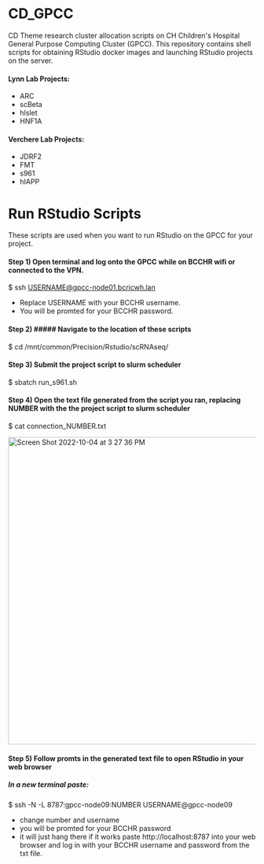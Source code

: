 # CD_GPCC
CD Theme research cluster allocation scripts on CH Children's Hospital General Purpose Computing Cluster (GPCC). This repository contains shell scripts for obtaining RStudio docker images and launching RStudio projects on the server. 

#### Lynn Lab Projects:
- ARC
- scBeta
- hIslet
- HNF1A

#### Verchere Lab Projects:
- JDRF2
- FMT
- s961
- hIAPP

# Run RStudio Scripts

These scripts are used when you want to run RStudio on the GPCC for your project. 

#### Step 1) Open terminal and log onto the GPCC while on BCCHR wifi or connected to the VPN. 
$ ssh USERNAME@gpcc-node01.bcricwh.lan
- Replace USERNAME with your BCCHR username. 
- You will be promted for your BCCHR password. 

#### Step 2) ##### Navigate to the location of these scripts 
$ cd /mnt/common/Precision/Rstudio/scRNAseq/

#### Step 3) Submit the project script to slurm scheduler
$ sbatch run_s961.sh

#### Step 4) Open the text file generated from the script you ran, replacing NUMBER with the  the project script to slurm scheduler
$ cat connection_NUMBER.txt

<img width="625" alt="Screen Shot 2022-10-04 at 3 27 36 PM" src="https://user-images.githubusercontent.com/62624873/193941661-2568c6a7-53b9-4741-a4c8-5659c80f0b3e.png">

#### Step 5) Follow promts in the generated text file to open RStudio in your web browser
##### In a new terminal paste:
$ ssh -N -L 8787:gpcc-node09:NUMBER USERNAME@gpcc-node09 
- change number and username
- you will be promted for your BCCHR password
- it will just hang there if it works
paste http://localhost:8787 into your web browser and log in with your BCCHR username and password from the txt file.
